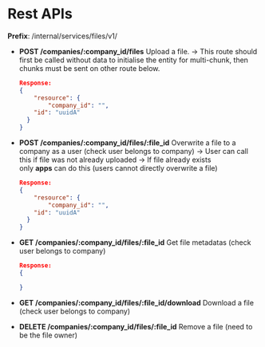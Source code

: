 # Rest APIs

**Prefix**: /internal/services/files/v1/

- **POST /companies/:company_id/files** Upload a file. → This route should first be called without data to initialise the entity for multi-chunk, then chunks must be sent on other route below.

    ```json
    Response:
    {
    	"resource": {
    		"company_id": "",
        "id": "uuidA"
      }
    }

    ```

- **POST /companies/:company_id/files/:file_id** Overwrite a file to a company as a user (check user belongs to company) → User can call this if file was not already uploaded → If file already exists only **apps** can do this (users cannot directly overwrite a file)

    ```json
    Response:
    {
    	"resource": {
    		"company_id": "",
        "id": "uuidA"
      }
    }

    ```

- **GET /companies/:company_id/files/:file_id** Get file metadatas (check user belongs to company)

    ```json
    Response:
    {

    }

    ```

- **GET /companies/:company_id/files/:file_id/download** Download a file (check user belongs to company)
- **DELETE /companies/:company_id/files/:file_id** Remove a file (need to be the file owner)
